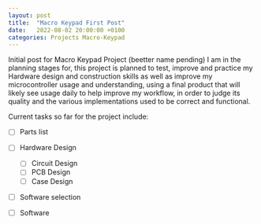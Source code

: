 ```yaml
---
layout: post
title:  "Macro Keypad First Post"
date:   2022-08-02 20:00:00 +0100
categories: Projects Macro-Keypad
---
```

Initial post for Macro Keypad Project (beetter name pending) I am in the planning stages for, this project is planned to test, improve and practice my Hardware design and construction skills as well as improve my microcontroller usage and understanding, using a final product that will likely see usage daily to help improve my workflow, in order to judge its quality and the various implementations used to be correct and functional.

Current tasks so far for the project include:
- [ ] Parts list
- [ ] Hardware Design
    - [ ] Circuit Design
    - [ ] PCB Design
    - [ ] Case Design
- [ ] Software selection
- [ ] Software

